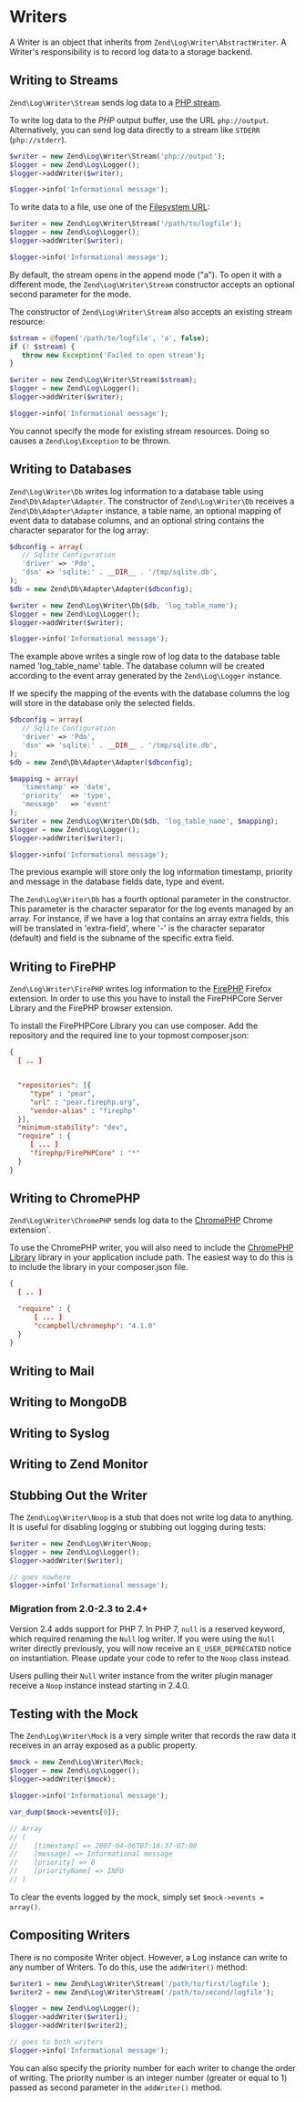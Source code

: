 # Writers

A Writer is an object that inherits from `Zend\Log\Writer\AbstractWriter`. A Writer's responsibility is to record
log data to a storage backend.

## Writing to Streams

`Zend\Log\Writer\Stream` sends log data to a [PHP stream](http://www.php.net/stream).

To write log data to the *PHP* output buffer, use the URL `php://output`. Alternatively, you can send log data
directly to a stream like `STDERR` (`php://stderr`).

```php
$writer = new Zend\Log\Writer\Stream('php://output');
$logger = new Zend\Log\Logger();
$logger->addWriter($writer);

$logger->info('Informational message');
```

To write data to a file, use one of the [Filesystem URL](http://www.php.net/manual/en/wrappers.php#wrappers.file):

```php
$writer = new Zend\Log\Writer\Stream('/path/to/logfile');
$logger = new Zend\Log\Logger();
$logger->addWriter($writer);

$logger->info('Informational message');
```

By default, the stream opens in the append mode ("a"). To open it with a different mode, the
`Zend\Log\Writer\Stream` constructor accepts an optional second parameter for the mode.

The constructor of `Zend\Log\Writer\Stream` also accepts an existing stream resource:

```php
$stream = @fopen('/path/to/logfile', 'a', false);
if (! $stream) {
   throw new Exception('Failed to open stream');
}

$writer = new Zend\Log\Writer\Stream($stream);
$logger = new Zend\Log\Logger();
$logger->addWriter($writer);

$logger->info('Informational message');
```

You cannot specify the mode for existing stream resources. Doing so causes a `Zend\Log\Exception` to be thrown.

## Writing to Databases

`Zend\Log\Writer\Db` writes log information to a database table using `Zend\Db\Adapter\Adapter`. The
constructor of `Zend\Log\Writer\Db` receives a `Zend\Db\Adapter\Adapter` instance, a table name, an optional
mapping of event data to database columns, and an optional string contains the character separator for the log
array:

```php
$dbconfig = array(
   // Sqlite Configuration
   'driver' => 'Pdo',
   'dsn' => 'sqlite:' . __DIR__ . '/tmp/sqlite.db',
);
$db = new Zend\Db\Adapter\Adapter($dbconfig);

$writer = new Zend\Log\Writer\Db($db, 'log_table_name');
$logger = new Zend\Log\Logger();
$logger->addWriter($writer);

$logger->info('Informational message');
```

The example above writes a single row of log data to the database table named 'log_table_name' table. The database
column will be created according to the event array generated by the `Zend\Log\Logger` instance.

If we specify the mapping of the events with the database columns the log will store in the database only the
selected fields.

```php
$dbconfig = array(
   // Sqlite Configuration
   'driver' => 'Pdo',
   'dsn' => 'sqlite:' . __DIR__ . '/tmp/sqlite.db',
);
$db = new Zend\Db\Adapter\Adapter($dbconfig);

$mapping = array(
   'timestamp' => 'date',
   'priority'  => 'type',
   'message'   => 'event'
);
$writer = new Zend\Log\Writer\Db($db, 'log_table_name', $mapping);
$logger = new Zend\Log\Logger();
$logger->addWriter($writer);

$logger->info('Informational message');
```

The previous example will store only the log information timestamp, priority and message in the database fields
date, type and event.

The `Zend\Log\Writer\Db` has a fourth optional parameter in the constructor. This parameter is the character
separator for the log events managed by an array. For instance, if we have a log that contains an array extra
fields, this will be translated in 'extra-field', where '-' is the character separator (default) and field is the
subname of the specific extra field.

## Writing to FirePHP

`Zend\Log\Writer\FirePHP` writes log information to the  [FirePHP](http://www.firephp.org/) Firefox extension. In order to use this you have
to install the FirePHPCore Server Library and the FirePHP browser extension.

To install the FirePHPCore Library you can use composer. Add the repository and the required line to your topmost composer.json:

```json
{
  [ .. ]


  "repositories": [{
     "type" : "pear",
     "url" : "pear.firephp.org",
     "vendor-alias" : "firephp"
  }],
  "minimum-stability": "dev",
  "require" : {
     [ ... ]
     "firephp/FirePHPCore" : "*"
  }
}
```

## Writing to ChromePHP

`Zend\Log\Writer\ChromePHP` sends log data to the [ChromePHP](https://chrome.google.com/webstore/detail/chrome-logger/noaneddfkdjfnfdakjjmocngnfkfehhd) Chrome extension`.

To use the ChromePHP writer, you will also need to include the [ChromePHP Library](http://craig.is/writing/chrome-logger) library in your application include path.
The easiest way to do this is to include the library in your composer.json file.

```json
{
  [ .. ]

  "require" : {
      [ ... ]
      "ccampbell/chromephp": "4.1.0"
  }
}
```

## Writing to Mail

## Writing to MongoDB

## Writing to Syslog

## Writing to Zend Monitor

## Stubbing Out the Writer

The `Zend\Log\Writer\Noop` is a stub that does not write log data to anything. It is useful for disabling logging
or stubbing out logging during tests:

```php
$writer = new Zend\Log\Writer\Noop;
$logger = new Zend\Log\Logger();
$logger->addWriter($writer);

// goes nowhere
$logger->info('Informational message');
```

### Migration from 2.0-2.3 to 2.4+

Version 2.4 adds support for PHP 7. In PHP 7, `null` is a reserved keyword,
which required renaming the `Null` log writer. If you were using the `Null` writer
directly previously, you will now receive an `E_USER_DEPRECATED` notice on
instantiation. Please update your code to refer to the `Noop` class instead.

Users pulling their `Null` writer instance from the writer plugin manager
receive a `Noop` instance instead starting in 2.4.0.

## Testing with the Mock

The `Zend\Log\Writer\Mock` is a very simple writer that records the raw data it receives in an array exposed as a
public property.

```php
$mock = new Zend\Log\Writer\Mock;
$logger = new Zend\Log\Logger();
$logger->addWriter($mock);

$logger->info('Informational message');

var_dump($mock->events[0]);

// Array
// (
//    [timestamp] => 2007-04-06T07:16:37-07:00
//    [message] => Informational message
//    [priority] => 6
//    [priorityName] => INFO
// )
```

To clear the events logged by the mock, simply set `$mock->events = array()`.

## Compositing Writers

There is no composite Writer object. However, a Log instance can write to any number of Writers. To do this, use
the `addWriter()` method:

```php
$writer1 = new Zend\Log\Writer\Stream('/path/to/first/logfile');
$writer2 = new Zend\Log\Writer\Stream('/path/to/second/logfile');

$logger = new Zend\Log\Logger();
$logger->addWriter($writer1);
$logger->addWriter($writer2);

// goes to both writers
$logger->info('Informational message');
```

You can also specify the priority number for each writer to change the order of writing. The priority number is an
integer number (greater or equal to 1) passed as second parameter in the `addWriter()` method.
